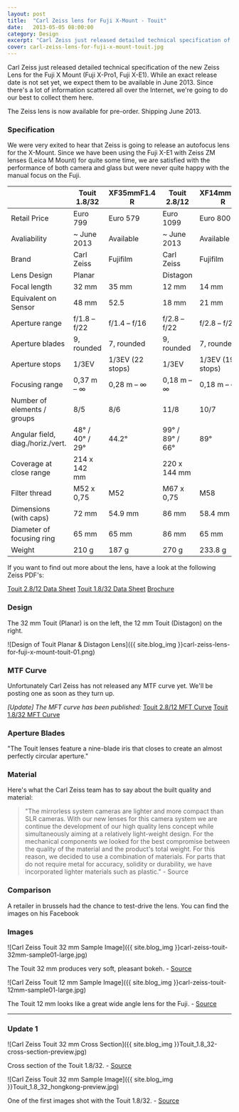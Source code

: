 ```yaml
---
layout: post
title:  "Carl Zeiss lens for Fuji X-Mount - Touit"
date:   2013-05-05 08:00:00
category: Design
excerpt: "Carl Zeiss just released detailed technical specification of the new Zeiss Lens for the Fuji X Mount (Fuji X-Pro1, Fuji X-E1). While an exact release date is not set yet, we expect them to be available in June 2013."
cover: carl-zeiss-lens-for-fuji-x-mount-touit.jpg
---
```


Carl Zeiss just released detailed technical specification of the new Zeiss Lens for the Fuji X Mount (Fuji X-Pro1, Fuji X-E1). While an exact release date is not set yet, we expect them to be available in June 2013. Since there's a lot of information scattered all over the Internet, we're going to do our best to collect them here.

The Zeiss lens is now available for pre-order. Shipping June 2013.

### Specification

We were very exited to hear that Zeiss is going to release an autofocus lens for the X-Mount. Since we have been using the Fuji X-E1 with Zeiss ZM lenses (Leica M Mount) for quite some time, we are satisfied with the performance of both camera and glass but were never quite happy with the manual focus on the Fuji.

<table class="table table-bordered">
<thead>
<tr>
<th>&nbsp;</th>
<th>Touit 1.8/32</th>
<th>XF35mmF1.4 R</th>
<th>Touit 2.8/12</th>
<th>XF14mmF2.8 R</th>
</tr>
</thead>
<tbody>
<tr>
<td>Retail Price</td>
<td>Euro 799</td>
<td>Euro 579</td>
<td>Euro 1099</td>
<td>Euro 800</td>
</tr>
<tr>
<td>Avaliability</td>
<td>~ June 2013</td>
<td>Available</td>
<td>~ June 2013</td>
<td>Available</td>
</tr>
<tr>
<td>Brand</td>
<td>Carl Zeiss</td>
<td>Fujifilm</td>
<td>Carl Zeiss</td>
<td>Fujifilm</td>
</tr>
<tr>
<td>Lens Design</td>
<td>Planar</td>
<td>&nbsp;</td>
<td>Distagon</td>
<td>&nbsp;</td>
</tr>
<tr>
<td>Focal length</td>
<td>32 mm</td>
<td>35 mm</td>
<td>12 mm</td>
<td>14 mm</td>
</tr>
<tr>
<td>Equivalent on Sensor</td>
<td>48 mm</td>
<td>52.5</td>
<td>18 mm</td>
<td>21 mm</td>
</tr>
<tr>
<td>Aperture range</td>
<td>f/1.8 &ndash; f/22</td>
<td>f/1.4 &ndash; f/16</td>
<td>f/2.8 &ndash; f/22</td>
<td>f/2.8 &ndash; f/22</td>
</tr>
<tr>
<td>Aperture blades</td>
<td>9, rounded</td>
<td>7, rounded</td>
<td>9, rounded</td>
<td>7, rounded</td>
</tr>
<tr>
<td>Aperture stops</td>
<td>1/3EV</td>
<td>1/3EV (22 stops)</td>
<td>1/3EV</td>
<td>1/3EV (19 stops)</td>
</tr>
<tr>
<td>Focusing range</td>
<td>0,37 m &ndash; &infin;</td>
<td>0,28 m &ndash; &infin;</td>
<td>0,18 m &ndash; &infin;</td>
<td>0,18 m &ndash; &infin;</td>
</tr>
<tr>
<td>Number of elements / groups</td>
<td>8/5</td>
<td>8/6</td>
<td>11/8</td>
<td>10/7</td>
</tr>
<tr>
<td>Angular field, diag./horiz./vert.</td>
<td>48&deg; / 40&deg; / 29&deg;</td>
<td>44.2&deg;</td>
<td>99&deg; / 89&deg; / 66&deg;</td>
<td>89&deg;</td>
</tr>
<tr>
<td>Coverage at close range</td>
<td>214 x 142 mm</td>
<td>&nbsp;</td>
<td>220 x 144 mm</td>
<td>&nbsp;</td>
</tr>
<tr>
<td>Filter thread</td>
<td>M52 x 0,75</td>
<td>M52</td>
<td>M67 x 0,75</td>
<td>M58</td>
</tr>
<tr>
<td>Dimensions (with caps)</td>
<td>72 mm</td>
<td>54.9 mm</td>
<td>86 mm</td>
<td>58.4 mm</td>
</tr>
<tr>
<td>Diameter of focusing ring</td>
<td>65 mm</td>
<td>65 mm</td>
<td>86 mm</td>
<td>65 mm</td>
</tr>
<tr>
<td>Weight</td>
<td>210 g</td>
<td>187 g</td>
<td>270 g</td>
<td>233.8 g</td>
</tr>
</tbody>
</table>

If you want to find out more about the lens, have a look at the following Zeiss PDF's:

[Touit 2.8/12 Data Sheet][28 Datasheet]
[Touit 1.8/32 Data Sheet][18 Datasheet]
[Brochure][Brochure]

### Design

The 32 mm Touit (Planar) is on the left, the 12 mm Touit (Distagon) on the right.

![Design of Touit Planar & Distagon Lens]({{ site.blog_img }}carl-zeiss-lens-for-fuji-x-mount-touit-01.png)

### MTF Curve
Unfortunately Carl Zeiss has not released any MTF curve yet. We'll be posting one as soon as they turn up.

*[Update] The MFT curve has been published:*
[Touit 2.8/12 MFT Curve][28 MFT]
[Touit 1.8/32 MFT Curve][18 MFT]

### Aperture Blades
"The Touit lenses feature a nine-blade iris that closes to create an almost perfectly circular aperture."

### Material
Here's what the Carl Zeiss team has to say about the built quality and material:

> "The mirrorless system cameras are lighter and more compact than SLR cameras. With our new lenses for this camera system we are continue the development of our high quality lens concept while simultaneously aiming at a relatively light-weight design. For the mechanical components we looked for the best compromise between the quality of the material and the product's total weight. For this reason, we decided to use a combination of materials. For parts that do not require metal for accuracy, solidity or durability, we have incorporated lighter materials such as plastic." - Source

### Comparison
A retailer in brussels had the chance to test-drive the lens. You can find the images on his Facebook

### Images

![Carl Zeiss Touit 32 mm Sample Image]({{ site.blog_img }}carl-zeiss-touit-32mm-sample01-large.jpg)

The Touit 32 mm produces very soft, pleasant bokeh. - [Source][Source1]

![Carl Zeiss Touit 12 mm Sample Image]({{ site.blog_img }}carl-zeiss-touit-12mm-sample01-large.jpg)

The Touit 12 mm looks like a great wide angle lens for the Fuji. - [Source][Source1]

<hr>

### Update 1

![Carl Zeiss Touit 32 mm Cross Section]({{ site.blog_img }}Touit_1.8_32-cross-section-preview.jpg)

Cross section of the Touit 1.8/32. - [Source][Source3]

![Carl Zeiss Touit 32 mm Sample Image]({{ site.blog_img }}Touit_1.8_32_hongkong-preview.jpg)

One of the first images shot with the Touit 1.8/32. - [Source][Source4]


[28 Datasheet]: http://lenses.zeiss.com/content/dam/Photography/new/pdf/en/downloadcenter/datasheets_touit/touit_2812.pdf
[18 Datasheet]: http://lenses.zeiss.com/content/dam/Photography/new/pdf/en/downloadcenter/datasheets_touit/touit_1832.pdf
[Brochure]: http://www.zeiss.com/content/dam/Photography/new/pdf/brochures/touit/touit_leaflet_en.pdf
[28 MFT]: http://lenses.zeiss.com/content/dam/Photography/new/pdf/en/downloadcenter/datasheets_touit/touit_2812.pdf
[18 MFT]: http://lenses.zeiss.com/content/dam/Photography/new/pdf/en/downloadcenter/datasheets_touit/touit_1832.pdf
[Source1]: https://www.zeiss.com/camera-lenses/en_de/camera_lenses/touit/touit1832.html
[Source2]: https://www.zeiss.com/camera-lenses/en_de/camera_lenses/touit/touit2812.html
[Source3]: http://blogs.zeiss.com/photo/en/?p=3542
[Source4]: http://blogs.zeiss.com/photo/en/?p=3542
